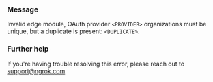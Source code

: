 
### Message
Invalid edge module, OAuth provider <code>&lt;PROVIDER&gt;</code> organizations must be unique, but a duplicate is present: <code>&lt;DUPLICATE&gt;</code>.

### Further help
If you're having trouble resolving this error, please reach out to [support@ngrok.com](mailto:support@ngrok.com?subject=Help%20with%20ERR_NGROK_7049)

